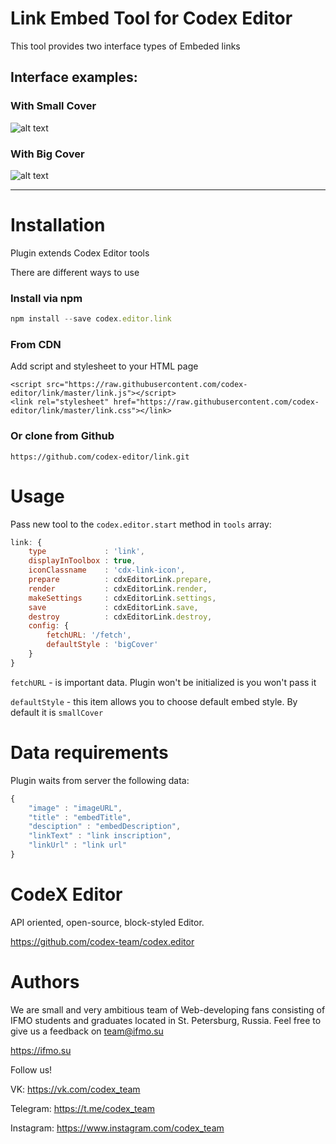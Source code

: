 # Link Embed Tool for Codex Editor

This tool provides two interface types of Embeded links

## Interface examples:

### With Small Cover
![alt text](http://i.imgur.com/ofUxKF2.png "Small cover")


### With Big Cover
![alt text](http://i.imgur.com/LUaBCXw.jpg "Big cover")

---

# Installation

Plugin extends Codex Editor tools

There are different ways to use

### Install via npm

```javascript
npm install --save codex.editor.link
```

### From CDN

Add script and stylesheet to your HTML page

```
<script src="https://raw.githubusercontent.com/codex-editor/link/master/link.js"></script>
<link rel="stylesheet" href="https://raw.githubusercontent.com/codex-editor/link/master/link.css"></link>
```


### Or clone from Github

```
https://github.com/codex-editor/link.git
```

# Usage

Pass new tool to the ```codex.editor.start``` method in ```tools``` array:

```javascript
link: {
    type             : 'link',
    displayInToolbox : true,
    iconClassname    : 'cdx-link-icon',
    prepare          : cdxEditorLink.prepare,
    render           : cdxEditorLink.render,
    makeSettings     : cdxEditorLink.settings,
    save             : cdxEditorLink.save,
    destroy          : cdxEditorLink.destroy,
    config: {
        fetchURL: '/fetch',
        defaultStyle : 'bigCover'
    }
}
```

```fetchURL``` - is important data. Plugin won't be initialized is you won't pass it

```defaultStyle``` - this item allows you to choose default embed style. By default it is ```smallCover```

# Data requirements

Plugin waits from server the following data:

```javascript
{
    "image" : "imageURL",
    "title" : "embedTitle",
    "desciption" : "embedDescription",
    "linkText" : "link inscription",
    "linkUrl" : "link url"
}
````

# CodeX Editor

API oriented, open-source, block-styled Editor.

https://github.com/codex-team/codex.editor

# Authors

We are small and very ambitious team of Web-developing fans consisting of IFMO students and graduates located in St. Petersburg, Russia.
Feel free to give us a feedback on team@ifmo.su

https://ifmo.su

Follow us!

VK: https://vk.com/codex_team

Telegram: https://t.me/codex_team

Instagram: https://www.instagram.com/codex_team